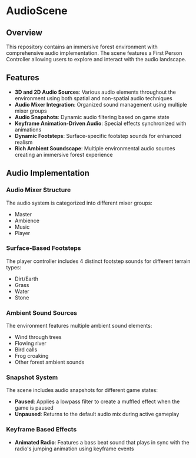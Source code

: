 # AudioScene

## Overview

This repository contains an immersive forest environment with comprehensive audio implementation. The scene features a First Person Controller allowing users to explore and interact with the audio landscape.

## Features

- **3D and 2D Audio Sources**: Various audio elements throughout the environment using both spatial and non-spatial audio techniques
- **Audio Mixer Integration**: Organized sound management using multiple mixer groups
- **Audio Snapshots**: Dynamic audio filtering based on game state
- **Keyframe Animation-Driven Audio**: Special effects synchronized with animations
- **Dynamic Footsteps**: Surface-specific footstep sounds for enhanced realism
- **Rich Ambient Soundscape**: Multiple environmental audio sources creating an immersive forest experience

## Audio Implementation

### Audio Mixer Structure

The audio system is categorized into different mixer groups:
- Master
- Ambience
- Music
- Player

### Surface-Based Footsteps

The player controller includes 4 distinct footstep sounds for different terrain types:
- Dirt/Earth
- Grass
- Water
- Stone

### Ambient Sound Sources

The environment features multiple ambient sound elements:
- Wind through trees
- Flowing river
- Bird calls
- Frog croaking
- Other forest ambient sounds

### Snapshot System

The scene includes audio snapshots for different game states:
- **Paused**: Applies a lowpass filter to create a muffled effect when the game is paused
- **Unpaused**: Returns to the default audio mix during active gameplay

### Keyframe Based Effects

- **Animated Radio**: Features a bass beat sound that plays in sync with the radio's jumping animation using keyframe events
